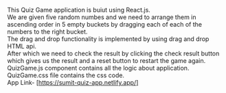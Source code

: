 This Quiz Game application is buiut using React.js.\
We are given five random numbes and we need to arrange them in ascending order in 5 empty buckets by dragging each of each of the numbers to the right bucket.\
The drag and drop functionality is implemented by using drag and drop HTML api.\
After which we need to check the result by clicking the check result button which gives us the result and a reset button to restart the game again.\
QuizGame.js component contains all the logic about application.\
QuizGame.css file contains the css code.\
App Link- [https://sumit-quiz-app.netlify.app/]
